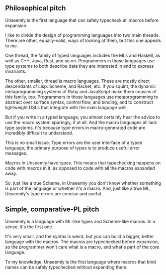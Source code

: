 ## Philosophical pitch

Unseemly is the first language that can safely typecheck all macros before expansion.

I like to divide the design of programming languages into two main threads.
There are other, equally-valid, ways of looking at them,
 but this one appeals to me.

One thread, the family of typed languages
 includes the MLs and Haskell, as well as C++, Java, Rust, and so on.
Programmers in those languages use type systems
 to both describe data they are interested in and to express invariants.

The other, smaller, thread is macro languages.
These are mostly direct descendants of Lisp: Scheme, and Racket, etc.
If you squint, the dynamic metaprogramming systems of Ruby and JavaScript
 make them cousins of this family, too.
Programmers in those languages use metaprogramming to
 abstract over surface syntax, control flow, and binding,
 and to construct lightweight DSLs that integrate with the main language well.

But if you write in a typed language,
 you almost certainly hear the advice to use the macro system sparingly,
  if at all.
And the macro languages all lack type systems.
It's because type errors in macro-generated code are incredibly difficult to understand.

This is no small issue.
Type errors are the user interface of a typed language;
 the primary purpose of types is to produce useful error messages.

Macros in Unseemly have types.
This means that typechecking happens on code with macros in it,
 as opposed to code with all the macros expanded away.

So, just like a true Scheme, in Unseemly you don't know
 whether something is part of the language or whether it's a macro.
And, just like a true ML, Unseemly's type errors are concise and useful.


## Simple, comparative-PL pitch

Unseemly is a language with ML-like types and Scheme-like macros.
 In a sense, it's the first one.

It's very small, and the syntax is weird,
 but you can build a bigger, better language with the macros.
The macros are typechecked before expansion,
 so the programmer won't care what is a macro, and what's part of the core language.

To my knowledge, Unseemly is the first language
 where macros that bind names can be safely typechecked without expanding them.